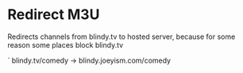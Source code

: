 # Redirect M3U
Redirects channels from blindy.tv to hosted server, because for some reason some places block blindy.tv

` blindy.tv/comedy -> blindy.joeyism.com/comedy
